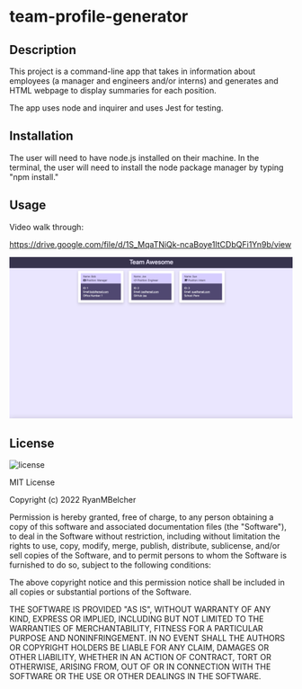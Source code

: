 # team-profile-generator

## Description

This project is a command-line app that takes in information about employees (a manager and engineers and/or interns) and generates and HTML webpage to display summaries for each position.

The app uses node and inquirer and uses Jest for testing. 

## Installation

The user will need to have node.js installed on their machine. In the terminal, the user will need to install the node package manager by typing "npm install."

## Usage

Video walk through:

https://drive.google.com/file/d/1S_MqaTNiQk-ncaBoye1ItCDbQFi1Yn9b/view 

![screenshot of app](./images/app-screenshot.png)

## License

![license](https://img.shields.io/badge/License-MIT-yellowgreen)

MIT License

Copyright (c) 2022 RyanMBelcher

Permission is hereby granted, free of charge, to any person obtaining a copy
of this software and associated documentation files (the "Software"), to deal
in the Software without restriction, including without limitation the rights
to use, copy, modify, merge, publish, distribute, sublicense, and/or sell
copies of the Software, and to permit persons to whom the Software is
furnished to do so, subject to the following conditions:

The above copyright notice and this permission notice shall be included in all
copies or substantial portions of the Software.

THE SOFTWARE IS PROVIDED "AS IS", WITHOUT WARRANTY OF ANY KIND, EXPRESS OR
IMPLIED, INCLUDING BUT NOT LIMITED TO THE WARRANTIES OF MERCHANTABILITY,
FITNESS FOR A PARTICULAR PURPOSE AND NONINFRINGEMENT. IN NO EVENT SHALL THE
AUTHORS OR COPYRIGHT HOLDERS BE LIABLE FOR ANY CLAIM, DAMAGES OR OTHER
LIABILITY, WHETHER IN AN ACTION OF CONTRACT, TORT OR OTHERWISE, ARISING FROM,
OUT OF OR IN CONNECTION WITH THE SOFTWARE OR THE USE OR OTHER DEALINGS IN THE
SOFTWARE.
